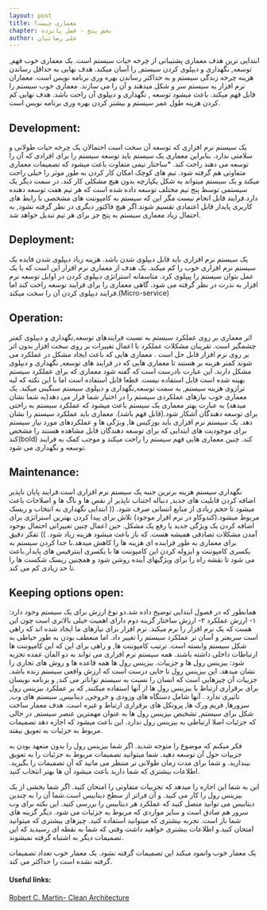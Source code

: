 ```yaml
---
layout: post
title: معماری چیست؟
chapter: بخش پنج - فصل پانزده
author: علی رضائیان
---
```


ابتدایی ترین هدف معماری پشتیبانی از چرخه حیات سیستم است. یک معماری خوب  فهم, توسعه, نگهداری و دیپلوی کردن سیستم, را آسان میکند.
هدف نهایی به حداقل رساندن هزینه چرخه زندگی سیستم و به حداکثر رساندن بهره وری برنامه نویس است.
معماران نرم افزار یه سیستم سر و شکل میدهند و آن را می سازند.
معماری خوب سیستم را قابل فهم میکند.
باعث میشود توسعه , نگهداری و دیپلوی آن راحت باشد.
هدف نهایی کم کردن هزینه طول عمر سیستم و بیشتر کردن بهره وری برنامه نویس است.

## Development:
یک سیستم نرم افزاری که توسعه آن سخت است احتمالان یک چرخه حیات طولانی و سلامتی ندارد. بنابراین معماری یک سیستم باید توسعه سیستم را برای افرادی که آن را توسعه می دهند راحت کند.
*ساختار تیمی متفاوت باعث میشود که تصمیمات معماری متفاوتی هم گرفته شود.
تیم های کوچک امکان کار کردن به طور موثر را خیلی راحت میکند و یک سیستم میتواند به شکل یکپارچه بدون هیچ مشکلی کار کند.
در سمت دیگر یک سیستمی توسط پنج تیم مختلف توسعه داده شده است که هر تیم هفت توسعه دهنده دارد.فرایند قابل انجام نیست مگر این که سیستم به کامپوننت های مشخصی با رابط های کاربری پایدار قابل اعتمادی تقسیم شوند.اگر هیچ فاکتور دیگری در نظر گرفته نشود, به احتمال زیاد معماری سیستم به پنج جز برای هر تیم تبدیل خواهد شد.

## Deployment:
یک سیستم نرم افزاری باید قابل دیپلوی شدن باشد. هزینه زیاد دیپلوی شدن فایده یک سیستم نرم افزاری خوب را کم میکند.
یک هدف از معماری نرم افزار این است که با یک عمل بتوان سیستم را پیپلوی کرد.
متاسفانه استراتژی دیپلوی کردن در اوایل توسعه نرم افزار به ندرت در نظر گرفته می شود. گاهی معماری را برای فرایند توسعه راحت کند  اما فرایند دیپلوی کردن آن را سخت میکند.(Micro-service)


## Operation:
اثر معماری بر روی عملکرد سیستم به نسبت فرایندهای توسعه,نگهداری و دیپلوی کمتر چشمگیر است. تقریبان مشکلات عملکرد با اعمال تغییرات بر روی سخت افزار بدون اثر بر روی نرم افزار قابل حل است .
 معماری هایی که باعث ایجاد مشکل در عملکرد می شوند کمتر هزینه بر هستند تا معماری هایی که در فرایند های توسعه, نگهداری و دیپلوی مشکل دارند.
این عبارت نادرست است که گفته شود معماری که برای عملکرد سیستم بهینه شده است قابل استفاده نیست. قطعا قابل استفاده است اما با این نکته که لبه ترازوی هزینه سیستم, به سمت توسعه,نگهداری و دیپلوی سیستم سنگینی میکند.
یک معماری خوب نیازهای عملکردی سیستم را در اختیار شما قرار می دهد(به شما نشان میدهد)
به عبارت بهتر معماری یک سیستم باعث میشود که عملکرد سیستم به راحتی برای توسعه دهندگان آشکار شود.(قابل فهم باشد). معماری باید عملکرد سیستم را نشان دهد.
یک سیستم نرم افزاری باید یوزکیس ها, ویژگی ها و عملکردهای مورد نیاز سیستم برای موجودیت های ابتدایی که برای توسعه دهندگان قابل مشاهده هستند را مشخص کند(bold) کند.
چنین معماری هایی فهم سیستم را راحت میکند و  موجب کمک به فرایند توسعه و نگهداری می شود.



## Maintenance:
نگهداری سیستم هزینه برترین جنبه یک سیستم نرم افزاری است.فرایند پایان ناپذیر اضافه کردن قابلیت های جدید, دنباله اجتناب ناپذیر از نقص ها و باگ ها و اصلاحات باعث میشود تا حجم زیادی از منابع انسانی صرف شود.
((
ابتدایی نگهداری به انتخاب و ریسک مربوط میشود.(کندوکاو در نرم افزار موجود)
تلاش برای پیدا کردن بهترین استراتژی برای اضافه کردن یک ویژگی جدید یا رفع یک مشکل. حین اعمال چنین تغییراتی احتمال بوجود آمدن مشکلات تصادفی همیشه هست. که باز باعث میشود هزینه زیاد شود.
))
تفکر دقیق برای معماری به طور فزاینده ای هزینه ها را کاهش میدهد.با جدا کردن سیستم به یکسری کامپوننت و ایزوله کردن این کامپوننت ها با یکسری اینترفیس های پایدار.باعث می شود تا نقشه راه را برای ویژگیهای آینده روشن شود و همچنین ریسک شکست ها را تا حد زیادی کم می کند.


## Keeping options open:
همانطور که در فصول ابتدایی توضیح داده شد.دو نوع ارزش برای یک سیستم وجود دارد:
۱- ارزش عملکرد
۲- ارزش ساختار
گزینه دوم دارای اهمیت خیلی بالاتری است چون این هست که یک نرم افزار را نرم میکند.
نرم افزار برای نیازهای ما ایجاد شده اند که راهی است سریعتر و آسان تر عملکرد سیستم را تغییر داد. اما منعطف بودن به طور حیاطی به شکل سیستم وابسته است.
ترتیب کامپوننت ها, و راهی برای این که این کامپوننت ها ارتباطات داخلی داشته باشند.
همه سیستم نرم افزاری می تواند به دو المان عمده تجزیه شود: بیزینس رول ها و جزییات.
بیزینس رول ها همه قاعده ها و روش های تجاری را نشان میدهد.
این بیزینس رول تا جایی درست است که ارزش واقعی سیستم زنده باشد.
جزییات آن چیزهایی است که انسان را نسبت به سیستم تواناتر می کند, و برنامه نویسان برای برقراری ارتباط با بیزینس رول ها از آنها استفاده میکنند, که بر عملکرد بیزینس رول تاثیری ندارد .
آنها شامل دستگاه های ورودی و خروجی, دیتابیس, سیستم های وب, سرورها, فریم ورک ها, پروتکل های برقراری ارتباط و غیره است.
هدف معمار ساخت شکل برای سیستم, تشخیص بیزینس رول ها به عنوان مهمترین عنصر سیستم, در حالی که جزئیات اصلا ارتباطی به بیزینس رول ندارد. این باعث میشود که اجازه دهد تصمیمات مربوط به جزئیات به تعویق بیفتد.

فکر میکنم که موضوع را متوجه شدید. اگر شما بیزینس رول را  بدون متعهد بودن به جزییات حول آن توسعه دهید. شما میتوانید تصمیمات مربوط به جزئیات را به تعویق بیندازید. و  شما برای مدت زمان طولانی تر منتظر می مانید که آن تصمیمات را بگیرید.
اطلاعات بیشتری که شما دارید باعث میشود آن ها بهتر انتخاب کنید.


این به شما این اجازه را میدهد که تجربیات متفاوتی را امتحان کنید. اگر شما بخشی از یک بیزینس رول را کار می کنید. و آن فراتر از سطح دیتابیس است.شما آن را به چندین دیتابیس می توانید متصل کنید که عملکرد هر دیتابیس را بررسی کنید. این نکته برای وب سرور هم صادق است و سایر مواردی که مربوط به جزئیات می شود.
دیگر گزینه های شما باز است. تجربه بیشتری که میتوانید استفاده کنید. چیزهای بیشتری که میتوانید امتحان کنید.و اطلاعات بیشتری خواهید داشت وقتی که شما به نقطه ای رسیدید که این تصمیمات دیگر به اشتباه گرفته نمیشوند.

یک معمار خوب وانمود میکند این تصمیمات گرفته نشود.
یک معمار خوب تعداد تصمیمات گرفته نشده است را حداکثر می کند.

#### Useful links:

[Robert C. Martin- Clean Architecture](https://vimeo.com/43612849)
